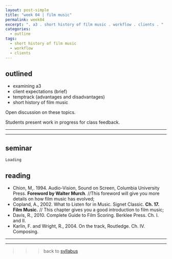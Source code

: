 ```yaml
---
layout: post-simple
title: "week 04 | film music"
permalink: week04
excerpt: ". a3 . short history of film music . workflow . clients . "
categories:
  - outline
tags:
  - short history of film music
  - workflow
  - clients
---
```


## outlined

* examining a3
* client expectations (brief)
* temptrack (advantages and disadvantages)
* short history of film music

Open discussion on these topics.

Students present work in progress for class feedback.


---
---

## seminar

`Loading`

## reading

* Chion, M,. 1994. Audio-Vision, Sound on Screen, Columbia University Press. **Foreword by Walter Murch**. //This foreword will give you more details on how film music has evolved;
* Copland, A., 2002. What to Listen for in Music. Signet Classic. **Ch. 17. Film Music.** // This chapter gives you a good introduction to film music;
* Davis, R., 2010. Complete Guide to Film Scoring. Berklee Press. Ch. I. and II.
* Karlin, F. and Wright, R., 2004. On the track, Routledge. Ch. IV. Composing.

---
---

>>> back to [syllabus](../aru2018/#syllabus)
